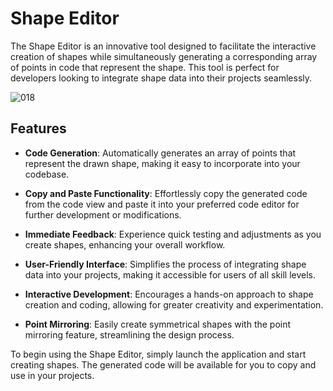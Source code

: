 # Shape Editor

The Shape Editor is an innovative tool designed to facilitate the interactive creation of shapes while simultaneously generating a corresponding array of points in code that represent the shape. This tool is perfect for developers looking to integrate shape data into their projects seamlessly.


![018](https://github.com/user-attachments/assets/c12bdd84-5a2e-405e-9c5e-f6c23daa9ae8)


## Features

- **Code Generation**: Automatically generates an array of points that represent the drawn shape, making it easy to incorporate into your codebase.
  
- **Copy and Paste Functionality**: Effortlessly copy the generated code from the code view and paste it into your preferred code editor for further development or modifications.

- **Immediate Feedback**: Experience quick testing and adjustments as you create shapes, enhancing your overall workflow.

- **User-Friendly Interface**: Simplifies the process of integrating shape data into your projects, making it accessible for users of all skill levels.

- **Interactive Development**: Encourages a hands-on approach to shape creation and coding, allowing for greater creativity and experimentation.

- **Point Mirroring**: Easily create symmetrical shapes with the point mirroring feature, streamlining the design process.

To begin using the Shape Editor, simply launch the application and start creating shapes. The generated code will be available for you to copy and use in your projects.
